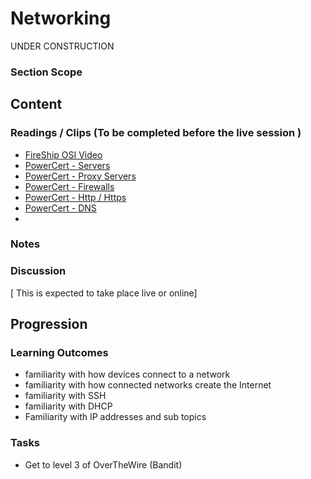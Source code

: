 # Networking    
UNDER CONSTRUCTION  
### Section Scope  
## Content  
### Readings / Clips (To be completed before the live session )  
- [FireShip OSI Video](https://www.youtube.com/watch?v=keeqnciDVOo)
- [PowerCert - Servers](https://www.youtube.com/watch?v=UjCDWCeHCzY)
- [PowerCert - Proxy Servers](https://www.youtube.com/watch?v=5cPIukqXe5w)
- [PowerCert - Firewalls](https://www.youtube.com/watch?v=kDEX1HXybrU)
- [PowerCert - Http / Https](https://www.youtube.com/watch?v=hExRDVZHhig)
- [PowerCert - DNS](https://www.youtube.com/watch?v=mpQZVYPuDGU)
- []()
### Notes  
### Discussion  
[ This is expected to take place live or online]
## Progression  
### Learning Outcomes  
- familiarity with how devices connect to a network
- familiarity with how connected networks create the Internet
- familiarity with SSH
- familiarity with DHCP
- Familiarity with IP addresses and sub topics

### Tasks  
- Get to level 3 of OverTheWire (Bandit)


